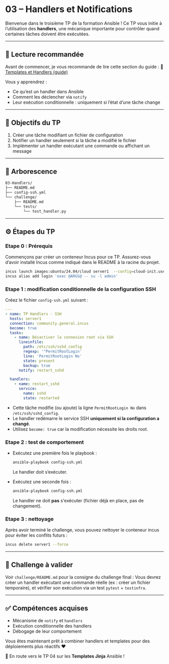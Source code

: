 # 03 – Handlers et Notifications

Bienvenue dans le troisième TP de la formation Ansible ! Ce TP vous initie à
l’utilisation des **handlers**, une mécanique importante pour contrôler quand
certaines tâches doivent être exécutées.

---

## 🧠 Lecture recommandée

Avant de commencer, je vous recommande de lire cette section du guide : 🔗
[Templates et Handlers
(guide)](https://blog.stephane-robert.info/docs/infra-as-code/gestion-de-configuration/ansible/ecriture-de-playbooks-ansible/#utilisation-des-handlers-ansible)

Vous y apprendrez :

* Ce qu’est un handler dans Ansible
* Comment les déclencher via `notify`
* Leur exécution conditionnelle : uniquement si l’état d’une tâche change

---

## 🎯 Objectifs du TP

1. Créer une tâche modifiant un fichier de configuration
2. Notifier un handler seulement si la tâche a modifié le fichier
3. Implémenter un handler exécutant une commande ou affichant un message

---

## 📁 Arborescence

```bash
03-Handlers/
├── README.md
├── config-ssh.yml
└── challenge/
    ├── README.md
    └── tests/
        └── test_handler.py
```

---

## ⚙️ Étapes du TP

### Etape 0 : Prérequis

Commençons par créer un conteneur Incus pour ce TP. Assurez-vous d’avoir
installé Incus comme indiqué dans le README à la racine du projet.

```bash
incus launch images:ubuntu/24.04/cloud server1  --config=cloud-init.user-data="$(cat ../cloud-config.yaml)"
incus alias add login 'exec @ARGS@ -- su -l admin'
```

### Etape 1 : modification conditionnelle de la configuration SSH

Créez le fichier `config-ssh.yml` suivant :

```yaml
---
- name: TP Handlers - SSH
  hosts: server1
  connection: community.general.incus
  become: true
  tasks:
    - name: Désactiver la connexion root via SSH
      lineinfile:
        path: /etc/ssh/sshd_config
        regexp: '^PermitRootLogin'
        line: 'PermitRootLogin No'
        state: present
        backup: true
      notify: restart_sshd

  handlers:
    - name: restart_sshd
      service:
        name: sshd
        state: restarted
```

- Cette tâche modifie (ou ajoute) la ligne `PermitRootLogin No` dans `/etc/ssh/sshd_config`.
- Le handler redémarre le service SSH **uniquement si la configuration a changé**.
- Utilisez `become: true` car la modification nécessite les droits root.

### Etape 2 : test de comportement

* Exécutez une première fois le playbook :

  ```bash
  ansible-playbook config-ssh.yml
  ```

  Le handler doit s’exécuter.

* Exécutez une seconde fois :

  ```bash
  ansible-playbook config-ssh.yml
  ```

  Le handler ne doit **pas** s'exécuter (fichier déjà en place, pas de
  changement).

### Etape 3 : nettoyage

Après avoir terminé le challenge, vous pouvez nettoyer le conteneur incus pour éviter les
conflits futurs :

```bash
incus delete server1 --force
```

---

## 🧪 Challenge à valider

Voir `challenge/README.md` pour la consigne du challenge final : Vous devrez
créer un handler exécutant une commande réelle (ex : créer un fichier
temporaire), et vérifier son exécution via un test `pytest` + `testinfra`.

---

## ✅ Compétences acquises

* Mécanisme de `notify` et `handlers`
* Exécution conditionnelle des handlers
* Débogage de leur comportement

Vous êtes maintenant prêt à combiner handlers et templates pour des déploiements
plus réactifs ❤️

🚀 En route vers le TP 04 sur les **Templates Jinja** Ansible !
